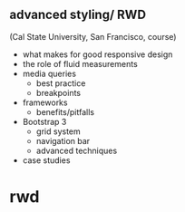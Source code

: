 ## advanced styling/ RWD
(Cal State University, San Francisco, course)

+ what makes for good responsive design
+ the role of fluid measurements
+ media queries
  - best practice
  - breakpoints
+ frameworks 
  - benefits/pitfalls
+ Bootstrap 3
  - grid system
  - navigation bar
  - advanced techniques
+ case studies
# rwd
